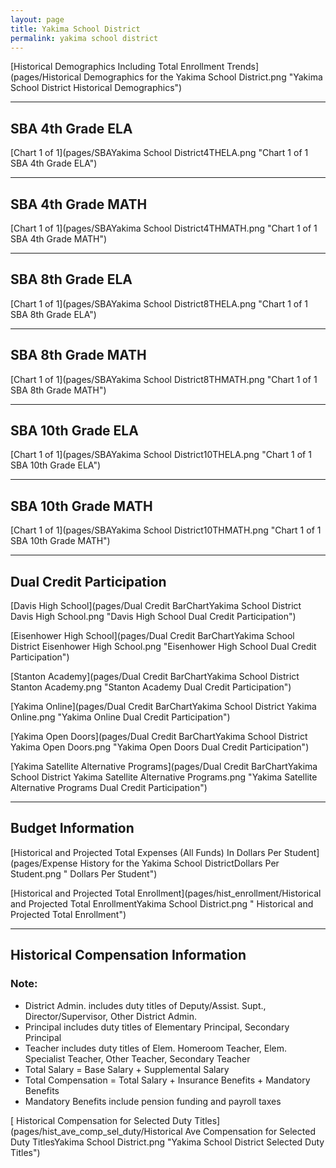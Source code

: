```yaml
---
layout: page
title: Yakima School District
permalink: yakima school district
---
```



[Historical Demographics Including Total Enrollment Trends](pages/Historical Demographics for the Yakima School District.png "Yakima School District Historical Demographics")

___

## SBA 4th Grade ELA

[Chart 1 of 1](pages/SBAYakima School District4THELA.png "Chart 1 of 1 SBA 4th Grade ELA")


___

## SBA 4th Grade MATH

[Chart 1 of 1](pages/SBAYakima School District4THMATH.png "Chart 1 of 1 SBA 4th Grade MATH")


___

## SBA 8th Grade ELA

[Chart 1 of 1](pages/SBAYakima School District8THELA.png "Chart 1 of 1 SBA 8th Grade ELA")


___

## SBA 8th Grade MATH

[Chart 1 of 1](pages/SBAYakima School District8THMATH.png "Chart 1 of 1 SBA 8th Grade MATH")


___

## SBA 10th Grade ELA

[Chart 1 of 1](pages/SBAYakima School District10THELA.png "Chart 1 of 1 SBA 10th Grade ELA")


___

## SBA 10th Grade MATH

[Chart 1 of 1](pages/SBAYakima School District10THMATH.png "Chart 1 of 1 SBA 10th Grade MATH")


___

## Dual Credit Participation

[Davis High School](pages/Dual Credit BarChartYakima School District Davis High School.png "Davis High School Dual Credit Participation")

[Eisenhower High School](pages/Dual Credit BarChartYakima School District Eisenhower High School.png "Eisenhower High School Dual Credit Participation")

[Stanton Academy](pages/Dual Credit BarChartYakima School District Stanton Academy.png "Stanton Academy Dual Credit Participation")

[Yakima Online](pages/Dual Credit BarChartYakima School District Yakima Online.png "Yakima Online Dual Credit Participation")

[Yakima Open Doors](pages/Dual Credit BarChartYakima School District Yakima Open Doors.png "Yakima Open Doors Dual Credit Participation")

[Yakima Satellite Alternative Programs](pages/Dual Credit BarChartYakima School District Yakima Satellite Alternative Programs.png "Yakima Satellite Alternative Programs Dual Credit Participation")


___

## Budget Information

[Historical and Projected Total Expenses (All Funds) In Dollars Per Student](pages/Expense History for the Yakima School DistrictDollars Per Student.png " Dollars Per Student")

[Historical and Projected Total Enrollment](pages/hist_enrollment/Historical and Projected Total EnrollmentYakima School District.png " Historical and Projected Total Enrollment")


___

## Historical Compensation Information
### Note:
- District Admin. includes duty titles of Deputy/Assist. Supt., Director/Supervisor, Other District Admin.
- Principal includes duty titles of Elementary Principal, Secondary Principal
- Teacher includes duty titles of Elem. Homeroom Teacher, Elem. Specialist Teacher, Other Teacher, Secondary Teacher
- Total Salary = Base Salary + Supplemental Salary
- Total Compensation = Total Salary + Insurance Benefits + Mandatory Benefits
- Mandatory Benefits include pension funding and payroll taxes

[ Historical Compensation for Selected Duty Titles](pages/hist_ave_comp_sel_duty/Historical Ave Compensation for Selected Duty TitlesYakima School District.png "Yakima School District Selected Duty Titles")

